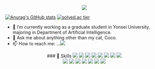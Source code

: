 <p align="center">
  <img src="https://capsule-render.vercel.app/api?type=waving&color=auto&height=250&section=header&text=wonpyo93&fontSize=50" />    
</p>

  [![Anurag's GitHub stats](https://github-readme-stats.vercel.app/api?username=wonpyo93)](https://github.com/anuraghazra/github-readme-stats) 
  [![solved.ac tier](http://mazassumnida.wtf/api/v2/generate_badge?boj=wonpyo93)](https://solved.ac/wonpyo93)

- 🔭 I’m currently working as a graduate student in Yonsei University, majoring in Department of Artificial Intelligence.
- 💬 Ask me about anything other than my cat, Coco.
- 📫 How to reach me: ...<a href="mailto:wonpyo93@gmail.com" target="_blank"><img src="https://img.shields.io/badge/wonpyo93@gmail.com-EA4335?style=flat-square&logo=Gmail&logoColor=white"/></a>

<p align="center">
### 💪 Skills    
  <img src="https://img.shields.io/badge/Python-007396?style=flat-square&logo=Python&logoColor=white"/>
  <img src="https://img.shields.io/badge/Android-3DDC84?style=flat-square&logo=Android&logoColor=white"/>
  <img src="https://img.shields.io/badge/Cordova-E8E8E8?style=flat-square&logo=Apache%20Cordova&logoColor=black"/>
  <img src="https://img.shields.io/badge/Unity-000000?&style=flat-square&logo=Unity&logoColor=white"/>
  <img src="https://img.shields.io/badge/Kotlin-0095D5?style=flat-square&logo=Kotlin&logoColor=white"/>
  <img src="https://img.shields.io/badge/C-A8B9CC?style=flat-square&logo=C&logoColor=white" />
  <img src="https://img.shields.io/badge/C%2B%2B-00599C?style=flat-square&logo=C%2B%2B&logoColor=white" />
  <img src="https://img.shields.io/badge/c%23-%23239120.svg?style=flat-square&logo=c-sharp&logoColor=white" />
  </br>
  <img src="https://img.shields.io/badge/Java-007396?style=flat-square&logo=Java&logoColor=white"/>
  <img src="https://img.shields.io/badge/Firebase-FFCA28?style=flat-square&logo=Firebase&logoColor=black"/>
  <img src="https://img.shields.io/badge/Git-F05032?style=flat-square&logo=Git&logoColor=white"/>
  <img src="https://img.shields.io/badge/Node.js-339933?style=flat-square&logo=Node.js&logoColor=white"/>
  <img src="https://img.shields.io/badge/MySQL-4479A1?style=flat-square&logo=MySQL&logoColor=white"/>
  <img src="https://img.shields.io/badge/markdown-%23000000.svg?style=flat-square&logo=markdown&logoColor=white"/>
  <img src="https://img.shields.io/badge/Flutter-%2302569B.svg?style=flat-square&logo=Flutter&logoColor=white"/>
</p>
